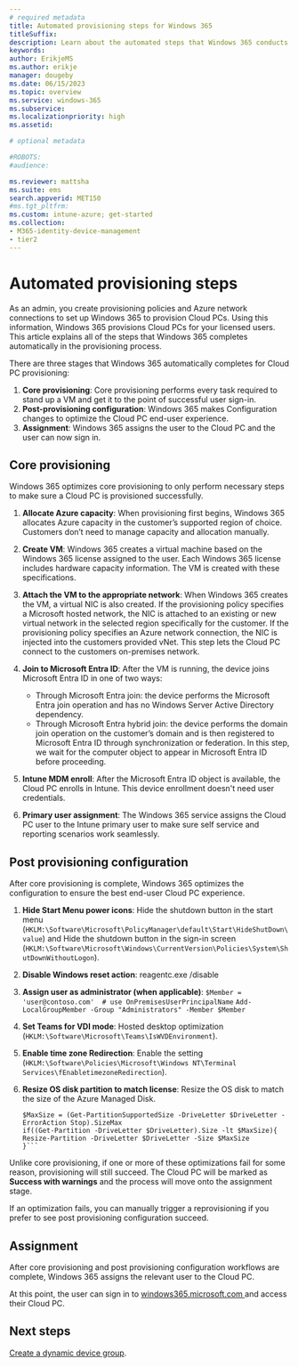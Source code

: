 ```yaml
---
# required metadata
title: Automated provisioning steps for Windows 365
titleSuffix:
description: Learn about the automated steps that Windows 365 conducts to provision a Cloud PC.
keywords:
author: ErikjeMS  
ms.author: erikje
manager: dougeby
ms.date: 06/15/2023
ms.topic: overview
ms.service: windows-365
ms.subservice:
ms.localizationpriority: high
ms.assetid: 

# optional metadata

#ROBOTS:
#audience:

ms.reviewer: mattsha
ms.suite: ems
search.appverid: MET150
#ms.tgt_pltfrm:
ms.custom: intune-azure; get-started
ms.collection:
- M365-identity-device-management
- tier2
---
```


# Automated provisioning steps

As an admin, you create provisioning policies and Azure network connections to set up Windows 365 to provision Cloud PCs. Using this information, Windows 365 provisions Cloud PCs for your licensed users. This article explains all of the steps that Windows 365 completes automatically in the provisioning process.

There are three stages that Windows 365 automatically completes for Cloud PC provisioning:

1. **Core provisioning**: Core provisioning performs every task required to stand up a VM and get it to the point of successful user sign-in.
2. **Post-provisioning configuration**: Windows 365 makes Configuration changes to optimize the Cloud PC end-user experience.
3. **Assignment**: Windows 365 assigns the user to the Cloud PC and the user can now sign in.

## Core provisioning

Windows 365 optimizes core provisioning to only perform necessary steps to make sure a Cloud PC is provisioned successfully.

1. **Allocate Azure capacity**: When provisioning first begins, Windows 365 allocates Azure capacity in the customer’s supported region of choice. Customers don’t need to manage capacity and allocation manually.
2. **Create VM**: Windows 365 creates a virtual machine based on the Windows 365 license assigned to the user. Each Windows 365 license includes hardware capacity information. The VM is created with these specifications.
3. **Attach the VM to the appropriate network**: When Windows 365 creates the VM, a virtual NIC is also created. If the provisioning policy specifies a Microsoft hosted network, the NIC is attached to an existing or new virtual network in the selected region specifically for the customer. If the provisioning policy specifies an Azure network connection, the NIC is injected into the customers provided vNet. This step lets the Cloud PC connect to the customers on-premises network.
4. **Join to Microsoft Entra ID**: After the VM is running, the device joins Microsoft Entra ID in one of two ways:
  
    - Through Microsoft Entra join: the device performs the Microsoft Entra join operation and has no Windows Server Active Directory dependency.
    - Through Microsoft Entra hybrid join: the device performs the domain join operation on the customer’s domain and is then registered to Microsoft Entra ID through synchronization or federation. In this step, we wait for the computer object to appear in Microsoft Entra ID before proceeding.

5. **Intune MDM enroll**: After the Microsoft Entra ID object is available, the Cloud PC enrolls in Intune. This device enrollment doesn't need user credentials.
6. **Primary user assignment**: The Windows 365 service assigns the Cloud PC user to the Intune primary user to make sure self service and reporting scenarios work seamlessly.

## Post provisioning configuration

After core provisioning is complete, Windows 365 optimizes the configuration to ensure the best end-user Cloud PC experience.

1. **Hide Start Menu power icons**: Hide the shutdown button in the start menu (`HKLM:\Software\Microsoft\PolicyManager\default\Start\HideShutDown\value`) and Hide the shutdown button in the sign-in screen (`HKLM:\Software\Microsoft\Windows\CurrentVersion\Policies\System\ShutDownWithoutLogon`).
2. **Disable Windows reset action**: reagentc.exe /disable
3. **Assign user as administrator (when applicable)**:
  ```$Member = 'user@contoso.com'  # use OnPremisesUserPrincipalName```
  ```Add-LocalGroupMember -Group "Administrators" -Member $Member```
4. **Set Teams for VDI mode**: Hosted desktop optimization (`HKLM:\Software\Microsoft\Teams\IsWVDEnvironment`).
5. **Enable time zone Redirection**: Enable the setting (`HKLM:\Software\Policies\Microsoft\Windows NT\Terminal Services\fEnabletimezoneRedirection`).
6. **Resize OS disk partition to match license**: Resize the OS disk to match the size of the Azure Managed Disk.

    ```$DriveLetter = "C"
    $MaxSize = (Get-PartitionSupportedSize -DriveLetter $DriveLetter -ErrorAction Stop).SizeMax
    if((Get-Partition -DriveLetter $DriveLetter).Size -lt $MaxSize){
    Resize-Partition -DriveLetter $DriveLetter -Size $MaxSize
    }```

Unlike core provisioning, if one or more of these optimizations fail for some reason, provisioning will still succeed. The Cloud PC will be marked as **Success with warnings** and the process will move onto the assignment stage.

If an optimization fails, you can manually trigger a reprovisioning if you prefer to see post provisioning configuration succeed.

## Assignment

After core provisioning and post provisioning configuration workflows are complete, Windows 365 assigns the relevant user to the Cloud PC.

At this point, the user can sign in to [windows365.microsoft.com ](https://Windows365.microsoft.com) and access their Cloud PC.

<!-- ########################## -->
## Next steps

[Create a dynamic device group](create-dynamic-device-group-all-cloudpcs.md).

